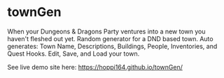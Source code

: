 # townGen
When your Dungeons & Dragons Party ventures into a new town you haven't fleshed out yet.
Random generator for a DND based town.
Auto generates: Town Name, Descriptions, Buildings, People, Inventories, and Quest Hooks.
Edit, Save, and Load your town.

See live demo site here: https://hoppi164.github.io/townGen/
